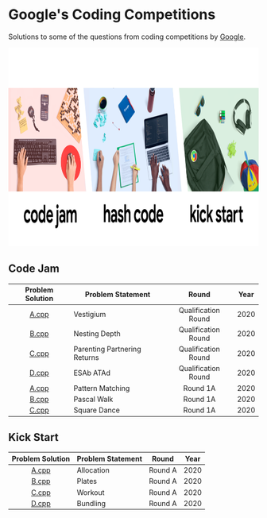 # Google's Coding Competitions

Solutions to some of the questions from coding competitions by [Google](https://codingcompetitions.withgoogle.com/ "Google's Coding Competitions").

<p align="center"><img src="../assets/google.png" height=400px></p>

## Code Jam

| Problem Solution										| Problem Statement 					| Round 				| Year	|
|:-----------------------------------------------------:|---------------------------------------|:---------------------:|:-----:|
| [A.cpp](Code%20Jam/2020/Qualification%20Round/A.cpp)	| Vestigium								| Qualification Round	| 2020	|
| [B.cpp](Code%20Jam/2020/Qualification%20Round/B.cpp)	| Nesting Depth							| Qualification Round	| 2020	|
| [C.cpp](Code%20Jam/2020/Qualification%20Round/C.cpp)	| Parenting Partnering Returns			| Qualification Round	| 2020	|
| [D.cpp](Code%20Jam/2020/Qualification%20Round/D.cpp)	| ESAb ATAd								| Qualification Round	| 2020	|
| [A.cpp](Code%20Jam/2020/Round%201A/A.cpp)				| Pattern Matching						| Round 1A				| 2020	|
| [B.cpp](Code%20Jam/2020/Round%201A/B.cpp)				| Pascal Walk							| Round 1A				| 2020	|
| [C.cpp](Code%20Jam/2020/Round%201A/C.cpp)				| Square Dance							| Round 1A				| 2020	|

## Kick Start

| Problem Solution								| Problem Statement 	| Round 	| Year	|
|:---------------------------------------------:|-----------------------|:---------:|:-----:|
| [A.cpp](Kick%20Start/2020/Round%20A/A.cpp)	| Allocation			| Round A	| 2020	|
| [B.cpp](Kick%20Start/2020/Round%20A/B.cpp)	| Plates				| Round A	| 2020	|
| [C.cpp](Kick%20Start/2020/Round%20A/C.cpp)	| Workout				| Round A	| 2020	|
| [D.cpp](Kick%20Start/2020/Round%20A/D.cpp)	| Bundling				| Round A	| 2020	|

[//]: # (Code Jam)

[//]: # (Hash Code)

[//]: # (Kick Start)

[//]: # (EOF)